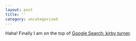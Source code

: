 ```yaml
---
layout: post
title: ''
category: uncategorized
---
```


Haha!  Finally I am on the top of <a href="http://www.google.com/search?hl=en&amp;lr=&amp;ie=UTF8&amp;oe=UTF8&amp;q=kirby turner">Google Search: kirby turner</a>.
